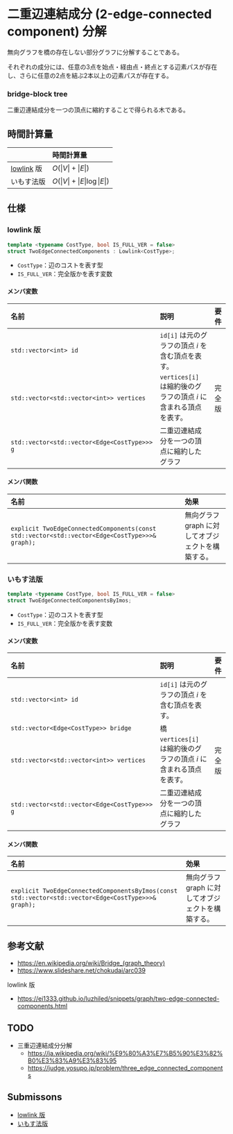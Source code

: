 # 二重辺連結成分 (2-edge-connected component) 分解

無向グラフを橋の存在しない部分グラフに分解することである。

それぞれの成分には、任意の3点を始点・経由点・終点とする辺素パスが存在し、さらに任意の2点を結ぶ2本以上の辺素パスが存在する。


### bridge-block tree

二重辺連結成分を一つの頂点に縮約することで得られる木である。


## 時間計算量

||時間計算量|
|:--|:--|
|[lowlink](lowlink.md) 版|$O(\lvert V \rvert + \lvert E \rvert)$|
|いもす法版|$O(\lvert V \rvert + \lvert E \rvert \log{\lvert E \rvert})$|


## 仕様

### lowlink 版

```cpp
template <typename CostType, bool IS_FULL_VER = false>
struct TwoEdgeConnectedComponents : Lowlink<CostType>;
```

- `CostType`：辺のコストを表す型
- `IS_FULL_VER`：完全版かを表す変数

#### メンバ変数

|名前|説明|要件|
|:--|:--|:--|
|`std::vector<int> id`|`id[i]` は元のグラフの頂点 $i$ を含む頂点を表す。||
|`std::vector<std::vector<int>> vertices`|`vertices[i]` は縮約後のグラフの頂点 $i$ に含まれる頂点を表す。|完全版|
|`std::vector<std::vector<Edge<CostType>>> g`|二重辺連結成分を一つの頂点に縮約したグラフ||

#### メンバ関数

|名前|効果|
|:--|:--|
|`explicit TwoEdgeConnectedComponents(const std::vector<std::vector<Edge<CostType>>>& graph);`|無向グラフ $\mathrm{graph}$ に対してオブジェクトを構築する。|


### いもす法版

```cpp
template <typename CostType, bool IS_FULL_VER = false>
struct TwoEdgeConnectedComponentsByImos;
```

- `CostType`：辺のコストを表す型
- `IS_FULL_VER`：完全版かを表す変数

#### メンバ変数

|名前|説明|要件|
|:--|:--|:--|
|`std::vector<int> id`|`id[i]` は元のグラフの頂点 $i$ を含む頂点を表す。||
|`std::vector<Edge<CostType>> bridge`|橋||
|`std::vector<std::vector<int>> vertices`|`vertices[i]` は縮約後のグラフの頂点 $i$ に含まれる頂点を表す。|完全版|
|`std::vector<std::vector<Edge<CostType>>> g`|二重辺連結成分を一つの頂点に縮約したグラフ||

#### メンバ関数

|名前|効果|
|:--|:--|
|`explicit TwoEdgeConnectedComponentsByImos(const std::vector<std::vector<Edge<CostType>>>& graph);`|無向グラフ $\mathrm{graph}$ に対してオブジェクトを構築する。|


## 参考文献

- https://en.wikipedia.org/wiki/Bridge_(graph_theory)
- https://www.slideshare.net/chokudai/arc039

lowlink 版
- https://ei1333.github.io/luzhiled/snippets/graph/two-edge-connected-components.html


## TODO

- 三重辺連結成分分解
  - https://ja.wikipedia.org/wiki/%E9%80%A3%E7%B5%90%E3%82%B0%E3%83%A9%E3%83%95
  - https://judge.yosupo.jp/problem/three_edge_connected_components


## Submissons

- [lowlink 版](https://atcoder.jp/contests/arc039/submissions/9288123)
- [いもす法版](https://judge.yosupo.jp/submission/5729)

